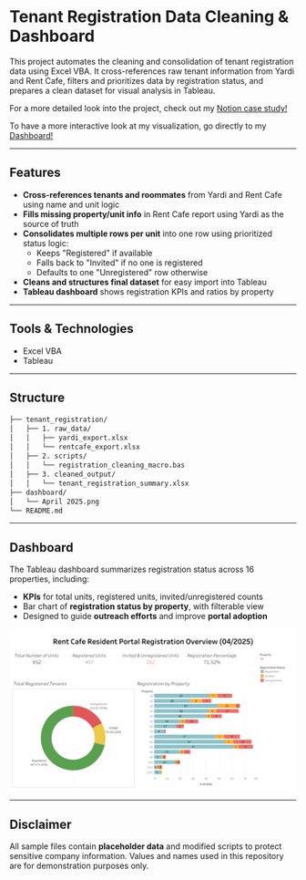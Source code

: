 # Tenant Registration Data Cleaning & Dashboard

This project automates the cleaning and consolidation of tenant registration data using Excel VBA. It cross-references raw tenant information from Yardi and Rent Cafe, filters and prioritizes data by registration status, and prepares a clean dataset for visual analysis in Tableau.

For a more detailed look into the project, check out my [Notion case study!](https://www.notion.so/Resident-Portal-Registration-Analysis-Excel-VBA-Tableau-1d9fcf2408d080d18c8dca641c623dd2)

To have a more interactive look at my visualization, go directly to my [Dashboard!](https://public.tableau.com/app/profile/didyouseegrant/viz/RCRegistrationApril2025/Dashboard1)

---

## Features

- **Cross-references tenants and roommates** from Yardi and Rent Cafe using name and unit logic
- **Fills missing property/unit info** in Rent Cafe report using Yardi as the source of truth
- **Consolidates multiple rows per unit** into one row using prioritized status logic:
  - Keeps "Registered" if available
  - Falls back to "Invited" if no one is registered
  - Defaults to one "Unregistered" row otherwise
- **Cleans and structures final dataset** for easy import into Tableau
- **Tableau dashboard** shows registration KPIs and ratios by property

---

## Tools & Technologies

- Excel VBA  
- Tableau  


---

## Structure

```plaintext
├── tenant_registration/
│   ├── 1. raw_data/
│   │   ├── yardi_export.xlsx
│   │   └── rentcafe_export.xlsx
│   ├── 2. scripts/
│   │   └── registration_cleaning_macro.bas
│   ├── 3. cleaned_output/
│   │   └── tenant_registration_summary.xlsx
├── dashboard/
│   └── April 2025.png
└── README.md
```
---

## Dashboard

The Tableau dashboard summarizes registration status across 16 properties, including:
- **KPIs** for total units, registered units, invited/unregistered counts
- Bar chart of **registration status by property**, with filterable view
- Designed to guide **outreach efforts** and improve **portal adoption**

![Dashboard Preview](dashboard/April_2025.png) 

---

## Disclaimer

All sample files contain **placeholder data** and modified scripts to protect sensitive company information. Values and names used in this repository are for demonstration purposes only.
